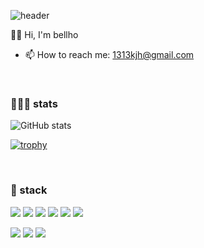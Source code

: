 ![header](https://capsule-render.vercel.app/api?type=waving&color=timeAuto&height=300&section=header&text=bellho&fontSize=50&animation=fadeIn&fontAlignY=38)

👋🏻 Hi, I'm bellho
- 📫 How to reach me: 1313kjh@gmail.com
<br>


### 👩🏻‍💻 stats

![GitHub stats](https://github-readme-stats.vercel.app/api?username=bellho&show_icons=true)

[![trophy](https://github-profile-trophy.vercel.app/?username=bellho)](https://github.com/ryo-ma/github-profile-trophy)

<br>

### 📌 stack
<a href="링크"><img src="https://img.shields.io/badge/JAVASCRIPT-F7DF1E?style=flat-square&logo=javascript&logoColor=white"/></a>
<a href="링크"><img src="https://img.shields.io/badge/SPRING-6DB33F?style=flat-square&logo=spring&logoColor=white"/></a>
<a href="링크"><img src="https://img.shields.io/badge/jQuery-0769AD?style=flat-square&logo=jQuery&logoColor=white"/></a>
<a href="링크"><img src="https://img.shields.io/badge/JAVA-4B4B77?style=flat-square&logo=java&logoColor=white"/></a>
<a href="링크"><img src="https://img.shields.io/badge/HTML5-E34F26?style=flat-square&logo=HTML5&logoColor=white"/></a>
<a href="링크"><img src="https://img.shields.io/badge/CSS3-1572B6?style=flat-square&logo=CSS3&logoColor=white"/></a>

<a href="링크"><img src="https://img.shields.io/badge/ORACLE-F80000?style=flat-square&logo=ORACLE&logoColor=white"/></a>
<a href="링크"><img src="https://img.shields.io/badge/ECLIPSE IDE-2C2255?style=flat-square&logo=ECLIPSE IDE&logoColor=white"/></a>
<a href="링크"><img src="https://img.shields.io/badge/VISUAL STUDIO-5C2D91?style=flat-square&logo=VISUAL STUDIO&logoColor=white"/></a>



<!--
**bellho/bellho** is a ✨ _special_ ✨ repository because its `README.md` (this file) appears on your GitHub profile.

Here are some ideas to get you started:

- 🔭 I’m currently working on ...
- 🌱 I’m currently learning ...
- 👯 I’m looking to collaborate on ...
- 🤔 I’m looking for help with ...
- 💬 Ask me about ...
- 📫 How to reach me: ...
- 😄 Pronouns: ...
- ⚡ Fun fact: ...
-->
